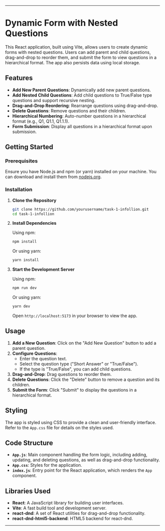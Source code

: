 
---

# Dynamic Form with Nested Questions

This React application, built using Vite, allows users to create dynamic forms with nested questions. Users can add parent and child questions, drag-and-drop to reorder them, and submit the form to view questions in a hierarchical format. The app also persists data using local storage.

## Features

- **Add New Parent Questions**: Dynamically add new parent questions.
- **Add Nested Child Questions**: Add child questions to True/False type questions and support recursive nesting.
- **Drag-and-Drop Reordering**: Rearrange questions using drag-and-drop.
- **Delete Questions**: Remove questions and their children.
- **Hierarchical Numbering**: Auto-number questions in a hierarchical format (e.g., Q1, Q1.1, Q1.1.1).
- **Form Submission**: Display all questions in a hierarchical format upon submission.

## Getting Started

### Prerequisites

Ensure you have Node.js and npm (or yarn) installed on your machine. You can download and install them from [nodejs.org](https://nodejs.org/).

### Installation

1. **Clone the Repository**

   ```bash
   git clone https://github.com/yourusername/task-1-infollion.git
   cd task-1-infollion
   ```

2. **Install Dependencies**

   Using npm:
   ```bash
   npm install
   ```

   Or using yarn:
   ```bash
   yarn install
   ```

3. **Start the Development Server**

   Using npm:
   ```bash
   npm run dev
   ```

   Or using yarn:
   ```bash
   yarn dev
   ```

   Open `http://localhost:5173` in your browser to view the app.

## Usage

1. **Add a New Question**: Click on the "Add New Question" button to add a parent question.
2. **Configure Questions**:
   - Enter the question text.
   - Select the question type ("Short Answer" or "True/False").
   - If the type is "True/False", you can add child questions.
3. **Drag-and-Drop**: Drag questions to reorder them.
4. **Delete Questions**: Click the "Delete" button to remove a question and its children.
5. **Submit the Form**: Click "Submit" to display the questions in a hierarchical format.

## Styling

The app is styled using CSS to provide a clean and user-friendly interface. Refer to the `App.css` file for details on the styles used.

## Code Structure

- **`App.js`**: Main component handling the form logic, including adding, updating, and deleting questions, as well as drag-and-drop functionality.
- **`App.css`**: Styles for the application.
- **`index.js`**: Entry point for the React application, which renders the `App` component.

## Libraries Used

- **React**: A JavaScript library for building user interfaces.
- **Vite**: A fast build tool and development server.
- **react-dnd**: A set of React utilities for drag-and-drop functionality.
- **react-dnd-html5-backend**: HTML5 backend for react-dnd.

---
